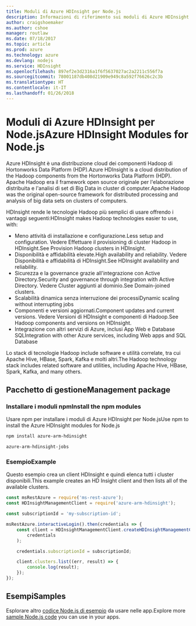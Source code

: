 ```yaml
---
title: Moduli di Azure HDInsight per Node.js
description: Informazioni di riferimento sui moduli di Azure HDInsight per Node.js
author: craigshoemaker
ms.author: cshoe
manager: routlaw
ms.date: 07/18/2017
ms.topic: article
ms.prod: azure
ms.technology: azure
ms.devlang: nodejs
ms.service: HDInsight
ms.openlocfilehash: 897ef2e3d2316a1f6f5637027ac2a2211c556f7a
ms.sourcegitcommit: 78001187db408d21909e949c8a592f76626c2c3b
ms.translationtype: HT
ms.contentlocale: it-IT
ms.lasthandoff: 01/26/2018
---
```

# <a name="azure-hdinsight-modules-for-nodejs"></a><span data-ttu-id="ec19b-103">Moduli di Azure HDInsight per Node.js</span><span class="sxs-lookup"><span data-stu-id="ec19b-103">Azure HDInsight Modules for Node.js</span></span>

<span data-ttu-id="ec19b-104">Azure HDInsight è una distribuzione cloud dei componenti Hadoop di Hortonworks Data Platform (HDP).</span><span class="sxs-lookup"><span data-stu-id="ec19b-104">Azure HDInsight is a cloud distribution of the Hadoop components from the Hortonworks Data Platform (HDP).</span></span> <span data-ttu-id="ec19b-105">Apache Hadoop era il framework open source originale per l'elaborazione distribuita e l'analisi di set di Big Data in cluster di computer.</span><span class="sxs-lookup"><span data-stu-id="ec19b-105">Apache Hadoop was the original open-source framework for distributed processing and analysis of big data sets on clusters of computers.</span></span>

<span data-ttu-id="ec19b-106">HDInsight rende le tecnologie Hadoop più semplici di usare offrendo i vantaggi seguenti:</span><span class="sxs-lookup"><span data-stu-id="ec19b-106">HDInsight makes Hadoop technologies easier to use, with:</span></span>
- <span data-ttu-id="ec19b-107">Meno attività di installazione e configurazione.</span><span class="sxs-lookup"><span data-stu-id="ec19b-107">Less setup and configuration.</span></span> <span data-ttu-id="ec19b-108">Vedere Effettuare il provisioning di cluster Hadoop in HDInsight.</span><span class="sxs-lookup"><span data-stu-id="ec19b-108">See Provision Hadoop clusters in HDInsight.</span></span>
- <span data-ttu-id="ec19b-109">Disponibilità e affidabilità elevate.</span><span class="sxs-lookup"><span data-stu-id="ec19b-109">High availability and reliability.</span></span> <span data-ttu-id="ec19b-110">Vedere Disponibilità e affidabilità di HDInsight.</span><span class="sxs-lookup"><span data-stu-id="ec19b-110">See HDInsight availability and reliability.</span></span>
- <span data-ttu-id="ec19b-111">Sicurezza e la governance grazie all'integrazione con Active Directory.</span><span class="sxs-lookup"><span data-stu-id="ec19b-111">Security and governance through integration with Active Directory.</span></span> <span data-ttu-id="ec19b-112">Vedere Cluster aggiunti al dominio.</span><span class="sxs-lookup"><span data-stu-id="ec19b-112">See Domain-joined clusters.</span></span>
- <span data-ttu-id="ec19b-113">Scalabilità dinamica senza interruzione dei processi</span><span class="sxs-lookup"><span data-stu-id="ec19b-113">Dynamic scaling without interrupting jobs</span></span>
- <span data-ttu-id="ec19b-114">Componenti e versioni aggiornati.</span><span class="sxs-lookup"><span data-stu-id="ec19b-114">Component updates and current versions.</span></span> <span data-ttu-id="ec19b-115">Vedere Versioni di HDInsight e componenti di Hadoop.</span><span class="sxs-lookup"><span data-stu-id="ec19b-115">See Hadoop components and versions on HDInsight.</span></span>
- <span data-ttu-id="ec19b-116">Integrazione con altri servizi di Azure, inclusi App Web e Database SQL</span><span class="sxs-lookup"><span data-stu-id="ec19b-116">Integration with other Azure services, including Web apps and SQL Database</span></span>

<span data-ttu-id="ec19b-117">Lo stack di tecnologie Hadoop include software e utilità correlate, tra cui Apache Hive, HBase, Spark, Kafka e molti altri.</span><span class="sxs-lookup"><span data-stu-id="ec19b-117">The Hadoop technology stack includes related software and utilities, including Apache Hive, HBase, Spark, Kafka, and many others.</span></span> 

## <a name="management-package"></a><span data-ttu-id="ec19b-118">Pacchetto di gestione</span><span class="sxs-lookup"><span data-stu-id="ec19b-118">Management package</span></span>

### <a name="install-the-npm-modules"></a><span data-ttu-id="ec19b-119">Installare i moduli npm</span><span class="sxs-lookup"><span data-stu-id="ec19b-119">Install the npm modules</span></span>

<span data-ttu-id="ec19b-120">Usare npm per installare i moduli di Azure HDInsight per Node.js</span><span class="sxs-lookup"><span data-stu-id="ec19b-120">Use npm to install the Azure HDInsight modules for Node.js</span></span>

```bash
npm install azure-arm-hdinsight
```

```bash
azure-arm-hdinsight-jobs
```

### <a name="example"></a><span data-ttu-id="ec19b-121">Esempio</span><span class="sxs-lookup"><span data-stu-id="ec19b-121">Example</span></span> 

<span data-ttu-id="ec19b-122">Questo esempio crea un client HDInsight e quindi elenca tutti i cluster disponibili.</span><span class="sxs-lookup"><span data-stu-id="ec19b-122">This example creates an HD Insight client and then lists all of the available clusters.</span></span> 

```javascript
const msRestAzure = require('ms-rest-azure');
const HDInsightManagementClient = require('azure-arm-hdinsight');

const subscriptionId = 'my-subscription-id';

msRestAzure.interactiveLogin().then(credentials => {
    const client = HDInsightManagementClient.createHDInsightManagementClient(
        credentials
    );

    credentials.subscriptionId = subscriptionId;

    client.clusters.list((err, result) => {
        console.log(result);
    });
});
```

## <a name="samples"></a><span data-ttu-id="ec19b-123">Esempi</span><span class="sxs-lookup"><span data-stu-id="ec19b-123">Samples</span></span>

<span data-ttu-id="ec19b-124">Esplorare altro [codice Node.js di esempio](https://azure.microsoft.com/resources/samples/?platform=nodejs) da usare nelle app.</span><span class="sxs-lookup"><span data-stu-id="ec19b-124">Explore more [sample Node.js code](https://azure.microsoft.com/resources/samples/?platform=nodejs) you can use in your apps.</span></span>
